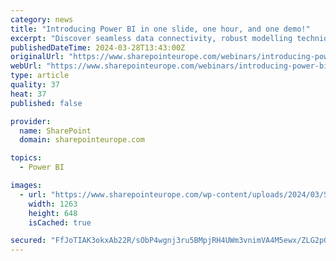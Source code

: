 ```yaml
---
category: news
title: "Introducing Power BI in one slide, one hour, and one demo!"
excerpt: "Discover seamless data connectivity, robust modelling techniques, dynamic visualization, and secure sharing methods."
publishedDateTime: 2024-03-28T13:43:00Z
originalUrl: "https://www.sharepointeurope.com/webinars/introducing-power-bi-in-one-slide-one-hour-and-one-demo/"
webUrl: "https://www.sharepointeurope.com/webinars/introducing-power-bi-in-one-slide-one-hour-and-one-demo/"
type: article
quality: 37
heat: 37
published: false

provider:
  name: SharePoint
  domain: sharepointeurope.com

topics:
  - Power BI

images:
  - url: "https://www.sharepointeurope.com/wp-content/uploads/2024/03/Screenshot-2024-03-28-134222.png"
    width: 1263
    height: 648
    isCached: true

secured: "FfJoTIAK3okxAb22R/sObP4wgnj3ru5BMpjRH4UWm3vnimVA4M5ewx/ZLG2pGIEMwaw9TXgviI41WahZyeKaeNVWDtsKJrbapStBXEWOLY3xdJ2kQiomH0PjOEtzGjw49n2JdbHKaylHBL1p8wMHrcJ1LEDhJ+BCsLSFacz6Sj0RKEZ5iqre25QbQekNK6xnfNTVdxZpChteHe5b/TTpQK5CUqYZoE70j4ErtAweyFC/4WAa/SgJRdSvYWBTBIeuNUNrS40RH5q3ExRbsd/7rh/b1RyCNwzRk6TqmHi7Z7HhSPRxeRdk2BseC2f9NdFDainpnAyKnFMKHA4Qevmtbj9/AqZcA6xBftYaeEtsNA0=;lR5TggHyVka/pdD60iAOlA=="
---
```



